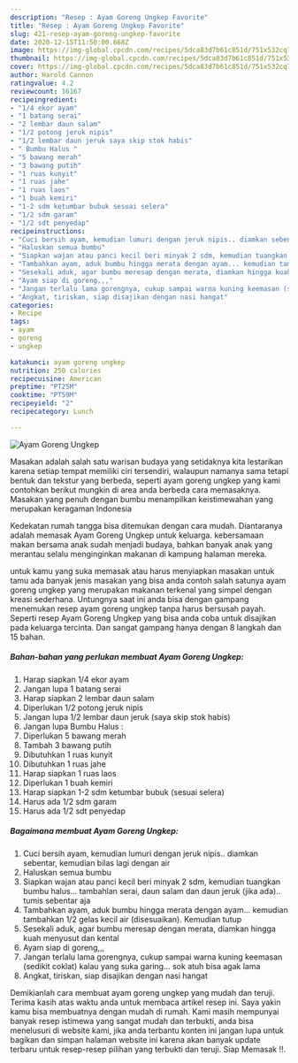 ```yaml
---
description: "Resep : Ayam Goreng Ungkep Favorite"
title: "Resep : Ayam Goreng Ungkep Favorite"
slug: 421-resep-ayam-goreng-ungkep-favorite
date: 2020-12-15T11:50:00.668Z
image: https://img-global.cpcdn.com/recipes/5dca83d7b61c851d/751x532cq70/ayam-goreng-ungkep-foto-resep-utama.jpg
thumbnail: https://img-global.cpcdn.com/recipes/5dca83d7b61c851d/751x532cq70/ayam-goreng-ungkep-foto-resep-utama.jpg
cover: https://img-global.cpcdn.com/recipes/5dca83d7b61c851d/751x532cq70/ayam-goreng-ungkep-foto-resep-utama.jpg
author: Harold Cannon
ratingvalue: 4.2
reviewcount: 16167
recipeingredient:
- "1/4 ekor ayam"
- "1 batang serai"
- "2 lembar daun salam"
- "1/2 potong jeruk nipis"
- "1/2 lembar daun jeruk saya skip stok habis"
- " Bumbu Halus "
- "5 bawang merah"
- "3 bawang putih"
- "1 ruas kunyit"
- "1 ruas jahe"
- "1 ruas laos"
- "1 buah kemiri"
- "1-2 sdm ketumbar bubuk sesuai selera"
- "1/2 sdm garam"
- "1/2 sdt penyedap"
recipeinstructions:
- "Cuci bersih ayam, kemudian lumuri dengan jeruk nipis.. diamkan sebentar, kemudian bilas lagi dengan air"
- "Haluskan semua bumbu"
- "Siapkan wajan atau panci kecil beri minyak 2 sdm, kemudian tuangkan bumbu halus... tambahlan serai, daun salam dan daun jeruk (jika ada).. tumis sebentar aja"
- "Tambahkan ayam, aduk bumbu hingga merata dengan ayam... kemudian tambahkan 1/2 gelas kecil air (disesuaikan). Kemudian tutup"
- "Sesekali aduk, agar bumbu meresap dengan merata, diamkan hingga kuah menyusut dan kental"
- "Ayam siap di goreng,,,"
- "Jangan terlalu lama gorengnya, cukup sampai warna kuning keemasan (sedikit coklat) kalau yang suka garing... sok atuh bisa agak lama"
- "Angkat, tiriskan, siap disajikan dengan nasi hangat"
categories:
- Recipe
tags:
- ayam
- goreng
- ungkep

katakunci: ayam goreng ungkep 
nutrition: 250 calories
recipecuisine: American
preptime: "PT25M"
cooktime: "PT59M"
recipeyield: "2"
recipecategory: Lunch

---
```



![Ayam Goreng Ungkep](https://img-global.cpcdn.com/recipes/5dca83d7b61c851d/751x532cq70/ayam-goreng-ungkep-foto-resep-utama.jpg)

Masakan adalah salah satu warisan budaya yang setidaknya kita lestarikan karena setiap tempat memiliki ciri tersendiri, walaupun namanya sama tetapi bentuk dan tekstur yang berbeda, seperti ayam goreng ungkep yang kami contohkan berikut mungkin di area anda berbeda cara memasaknya. Masakan yang penuh dengan bumbu menampilkan keistimewahan yang merupakan keragaman Indonesia



Kedekatan rumah tangga bisa ditemukan dengan cara mudah. Diantaranya adalah memasak Ayam Goreng Ungkep untuk keluarga. kebersamaan makan bersama anak sudah menjadi budaya, bahkan banyak anak yang merantau selalu menginginkan makanan di kampung halaman mereka.

untuk kamu yang suka memasak atau harus menyiapkan masakan untuk tamu ada banyak jenis masakan yang bisa anda contoh salah satunya ayam goreng ungkep yang merupakan makanan terkenal yang simpel dengan kreasi sederhana. Untungnya saat ini anda bisa dengan gampang menemukan resep ayam goreng ungkep tanpa harus bersusah payah.
Seperti resep Ayam Goreng Ungkep yang bisa anda coba untuk disajikan pada keluarga tercinta. Dan sangat gampang hanya dengan 8 langkah dan 15 bahan.


<!--inarticleads1-->

##### Bahan-bahan yang perlukan membuat Ayam Goreng Ungkep:

1. Harap siapkan 1/4 ekor ayam
1. Jangan lupa 1 batang serai
1. Harap siapkan 2 lembar daun salam
1. Diperlukan 1/2 potong jeruk nipis
1. Jangan lupa 1/2 lembar daun jeruk (saya skip stok habis)
1. Jangan lupa  Bumbu Halus :
1. Diperlukan 5 bawang merah
1. Tambah 3 bawang putih
1. Dibutuhkan 1 ruas kunyit
1. Dibutuhkan 1 ruas jahe
1. Harap siapkan 1 ruas laos
1. Diperlukan 1 buah kemiri
1. Harap siapkan 1-2 sdm ketumbar bubuk (sesuai selera)
1. Harus ada 1/2 sdm garam
1. Harus ada 1/2 sdt penyedap




<!--inarticleads2-->

##### Bagaimana membuat  Ayam Goreng Ungkep:

1. Cuci bersih ayam, kemudian lumuri dengan jeruk nipis.. diamkan sebentar, kemudian bilas lagi dengan air
1. Haluskan semua bumbu
1. Siapkan wajan atau panci kecil beri minyak 2 sdm, kemudian tuangkan bumbu halus... tambahlan serai, daun salam dan daun jeruk (jika ada).. tumis sebentar aja
1. Tambahkan ayam, aduk bumbu hingga merata dengan ayam... kemudian tambahkan 1/2 gelas kecil air (disesuaikan). Kemudian tutup
1. Sesekali aduk, agar bumbu meresap dengan merata, diamkan hingga kuah menyusut dan kental
1. Ayam siap di goreng,,,
1. Jangan terlalu lama gorengnya, cukup sampai warna kuning keemasan (sedikit coklat) kalau yang suka garing... sok atuh bisa agak lama
1. Angkat, tiriskan, siap disajikan dengan nasi hangat




Demikianlah cara membuat ayam goreng ungkep yang mudah dan teruji. Terima kasih atas waktu anda untuk membaca artikel resep ini. Saya yakin kamu bisa membuatnya dengan mudah di rumah. Kami masih mempunyai banyak resep istimewa yang sangat mudah dan terbukti, anda bisa menelusuri di website kami, jika anda terbantu konten ini jangan lupa untuk bagikan dan simpan halaman website ini karena akan banyak update terbaru untuk resep-resep pilihan yang terbukti dan teruji. Siap Memasak !!. 
